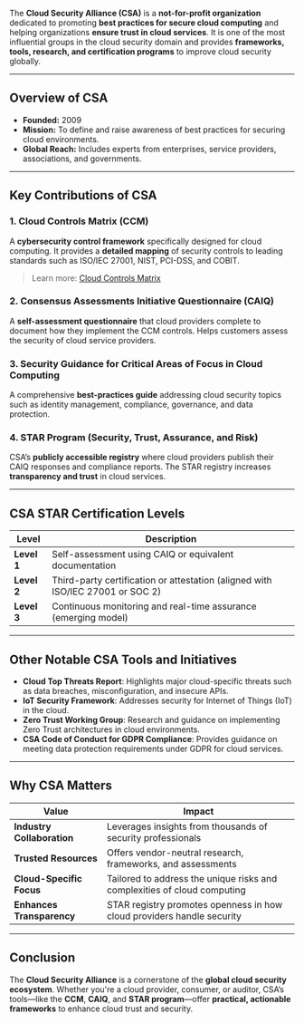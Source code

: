 The **Cloud Security Alliance (CSA)** is a **not-for-profit organization** dedicated to promoting **best practices for secure cloud computing** and helping organizations **ensure trust in cloud services**. It is one of the most influential groups in the cloud security domain and provides **frameworks, tools, research, and certification programs** to improve cloud security globally.

---

## **Overview of CSA**

* **Founded:** 2009
* **Mission:** To define and raise awareness of best practices for securing cloud environments.
* **Global Reach:** Includes experts from enterprises, service providers, associations, and governments.

---

## **Key Contributions of CSA**

### 1. **Cloud Controls Matrix (CCM)**

A **cybersecurity control framework** specifically designed for cloud computing. It provides a **detailed mapping** of security controls to leading standards such as ISO/IEC 27001, NIST, PCI-DSS, and COBIT.

> Learn more: [Cloud Controls Matrix](https://cloudsecurityalliance.org/research/cloud-controls-matrix)

### 2. **Consensus Assessments Initiative Questionnaire (CAIQ)**

A **self-assessment questionnaire** that cloud providers complete to document how they implement the CCM controls. Helps customers assess the security of cloud service providers.

### 3. **Security Guidance for Critical Areas of Focus in Cloud Computing**

A comprehensive **best-practices guide** addressing cloud security topics such as identity management, compliance, governance, and data protection.

### 4. **STAR Program (Security, Trust, Assurance, and Risk)**

CSA’s **publicly accessible registry** where cloud providers publish their CAIQ responses and compliance reports. The STAR registry increases **transparency and trust** in cloud services.

---

## **CSA STAR Certification Levels**

| **Level**   | **Description**                                                                |
| ----------- | ------------------------------------------------------------------------------ |
| **Level 1** | Self-assessment using CAIQ or equivalent documentation                         |
| **Level 2** | Third-party certification or attestation (aligned with ISO/IEC 27001 or SOC 2) |
| **Level 3** | Continuous monitoring and real-time assurance (emerging model)                 |

---

## **Other Notable CSA Tools and Initiatives**

* **Cloud Top Threats Report**: Highlights major cloud-specific threats such as data breaches, misconfiguration, and insecure APIs.
* **IoT Security Framework**: Addresses security for Internet of Things (IoT) in the cloud.
* **Zero Trust Working Group**: Research and guidance on implementing Zero Trust architectures in cloud environments.
* **CSA Code of Conduct for GDPR Compliance**: Provides guidance on meeting data protection requirements under GDPR for cloud services.

---

## **Why CSA Matters**

| **Value**                  | **Impact**                                                               |
| -------------------------- | ------------------------------------------------------------------------ |
| **Industry Collaboration** | Leverages insights from thousands of security professionals              |
| **Trusted Resources**      | Offers vendor-neutral research, frameworks, and assessments              |
| **Cloud-Specific Focus**   | Tailored to address the unique risks and complexities of cloud computing |
| **Enhances Transparency**  | STAR registry promotes openness in how cloud providers handle security   |

---

## **Conclusion**

The **Cloud Security Alliance** is a cornerstone of the **global cloud security ecosystem**. Whether you're a cloud provider, consumer, or auditor, CSA’s tools—like the **CCM**, **CAIQ**, and **STAR program**—offer **practical, actionable frameworks** to enhance cloud trust and security.
